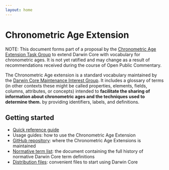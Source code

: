 ```yaml
---
layout: home
---
```


# Chronometric Age Extension

NOTE: This document forms part of a proposal by the [Chronometric Age Extension Task Group](https://www.tdwg.org/community/esp/chrono/) to extend Darwin Core with vocabulary for chronometric ages. It is not yet ratified and may change as a result of recommendations received during the course of Open Public Commentary.

The Chronometric Age extension is a standard vocabulary maintained by the [Darwin Core Maintenance Interest Group](https://www.tdwg.org/standards/dwc/#maintenance%20group). It includes a glossary of terms (in other contexts these might be called properties, elements, fields, columns, attributes, or concepts) intended to **facilitate the sharing of information about chronometric ages and the techniques used to determine them.** by providing identifiers, labels, and definitions.

## Getting started

* [Quick reference guide](terms/)
* Usage guides: how to use the Chronometric Age Extension
* [GitHub repository](https://github.com/tdwg/chrono): where the Chronometric Age Extensions is maintained
* [Normative term list](list/): the document containing the full history of normative Darwin Core term definitions
* [Distribution files](https://github.com/tdwg/chrono/tree/master/dist): convenient files to start using Darwin Core
